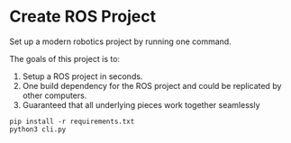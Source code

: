 # Create ROS Project
 Set up a modern robotics project by running one command.

 The goals of this project is to:
 1. Setup a ROS project in seconds.
 2. One build dependency for the ROS project and could be replicated by other computers. 
 3. Guaranteed that all underlying pieces work together seamlessly
 ```
 pip install -r requirements.txt
 python3 cli.py
 ```
